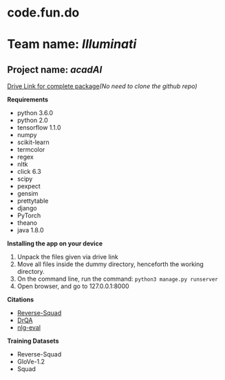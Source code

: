 # code.fun.do

# Team name: *Illuminati*

## Project name: *acadAI*

[Drive Link for complete package]()*(No need to clone the github repo)*

**Requirements**
* python 3.6.0
* python 2.0
* tensorflow 1.1.0
* numpy
* scikit-learn
* termcolor
* regex
* nltk
* click 6.3
* scipy
* pexpect
* gensim
* prettytable
* django
* PyTorch
* theano
* java 1.8.0

**Installing the app on your device**
1. Unpack the files given via drive link
2. Move all files inside the dummy directory, henceforth the working directory.
3. On the command line, run the command: ```python3 manage.py runserver```
4. Open browser, and go to 127.0.0.1:8000

**Citations**
* [Reverse-Squad](https://github.com/sld/reverse-squad)
* [DrQA](https://github.com/facebookresearch/DrQA)
* [nlg-eval](https://github.com/Maluuba/nlg-eval)

**Training Datasets**
* Reverse-Squad
* GloVe-1.2
* Squad
